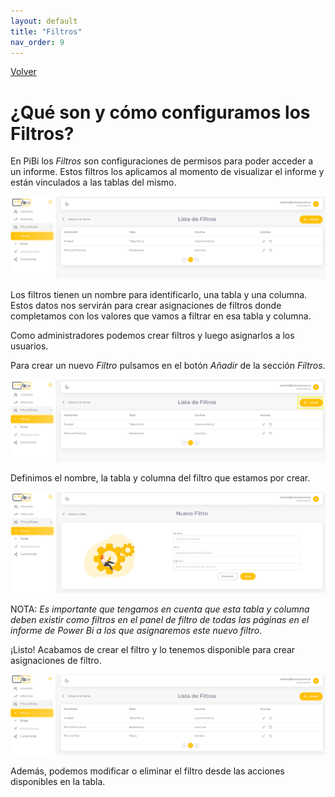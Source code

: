 ```yaml
---
layout: default
title: "Filtros"
nav_order: 9
---
```

[Volver](index.md)

# ¿Qué son y cómo configuramos los Filtros? 

En PiBi los *Filtros* son configuraciones de permisos para poder acceder a un informe. Estos filtros los aplicamos al momento de visualizar el informe y están vinculados a las tablas del mismo. 

![filtros1](Media/Filtros/filtros%20lista.PNG)

Los filtros tienen un nombre para identificarlo, una tabla y una columna. Estos datos nos servirán para crear asignaciones de filtros donde completamos con los valores que vamos a filtrar en esa tabla y columna.  

Como administradores podemos crear filtros y luego asignarlos a los usuarios. 

Para crear un nuevo *Filtro* pulsamos en el botón *Añadir* de la sección *Filtros*. 

![filtros2](Media/Filtros/filtros%20agregar.png)

Definimos el nombre, la tabla y columna del filtro que estamos por crear.  

![filtros3](Media/Filtros/filtro%20nombre.PNG)

NOTA: *Es importante que tengamos en cuenta que esta tabla y columna deben existir como filtros en el panel de filtro de todas las páginas en el informe de Power Bi a los que asignaremos este nuevo filtro*. 

¡Listo! Acabamos de crear el filtro y lo tenemos disponible para crear asignaciones de filtro. 

![filtros4](Media/Filtros/filtro%20nuevo%20tabla.PNG)

Además, podemos modificar o eliminar el filtro desde las acciones disponibles en la tabla. 
